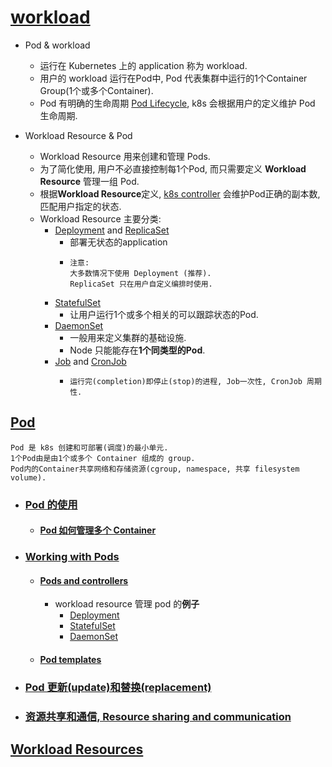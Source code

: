 # [workload](https://kubernetes.io/docs/concepts/workloads/)

- Pod & workload
    - 运行在 Kubernetes 上的 application 称为 workload.
    - 用户的 workload 运行在Pod中, Pod 代表集群中运行的1个Container Group(1个或多个Container).
    - Pod 有明确的生命周期 [Pod Lifecycle](https://kubernetes.io/docs/concepts/workloads/pods/pod-lifecycle/), k8s 会根据用户的定义维护
      Pod 生命周期.

- Workload Resource & Pod
    - Workload Resource 用来创建和管理 Pods.
    - 为了简化使用, 用户不必直接控制每1个Pod, 而只需要定义 **Workload Resource** 管理一组 Pod.
    - 根据**Workload Resource**定义, [k8s controller](https://kubernetes.io/docs/concepts/architecture/controller/)
      会维护Pod正确的副本数, 匹配用户指定的状态.
    - Workload Resource 主要分类:
        - [Deployment](https://kubernetes.io/docs/concepts/workloads/controllers/deployment/)
          and [ReplicaSet](https://kubernetes.io/docs/concepts/workloads/controllers/replicaset/)
            - 部署无状态的application
            - ```text
              注意:
              大多数情况下使用 Deployment (推荐).
              ReplicaSet 只在用户自定义编排时使用.
              ```
        - [StatefulSet](https://kubernetes.io/docs/concepts/workloads/controllers/statefulset/)
            - 让用户运行1个或多个相关的可以跟踪状态的Pod.
        - [DaemonSet](https://kubernetes.io/docs/concepts/workloads/controllers/daemonset/)
            - 一般用来定义集群的基础设施.
            - Node 只能能存在**1个同类型的Pod**.
        - [Job](https://kubernetes.io/docs/concepts/workloads/controllers/job/)
          and [CronJob](https://kubernetes.io/docs/concepts/workloads/controllers/cron-jobs/)
            - ```text
              运行完(completion)即停止(stop)的进程, Job一次性, CronJob 周期性.
              ```

## [Pod](https://kubernetes.io/docs/concepts/workloads/pods/)

```text
Pod 是 k8s 创建和可部署(调度)的最小单元.
1个Pod由是由1个或多个 Container 组成的 group.
Pod内的Container共享网络和存储资源(cgroup, namespace, 共享 filesystem volume).
```

- ### [Pod 的使用](https://kubernetes.io/docs/concepts/workloads/pods/#using-pods)
    - #### [Pod 如何管理多个 Container](https://kubernetes.io/docs/concepts/workloads/pods/#how-pods-manage-multiple-containers)

- ### [Working with Pods](https://kubernetes.io/docs/concepts/workloads/pods/#working-with-pods)
    - #### [Pods and controllers](https://kubernetes.io/docs/concepts/workloads/pods/#pods-and-controllers)
        - workload resource 管理 pod 的**例子**
            - [Deployment](https://kubernetes.io/docs/concepts/workloads/controllers/deployment/#creating-a-deployment)
            - [StatefulSet](https://kubernetes.io/docs/concepts/workloads/controllers/statefulset/#components)
            - [DaemonSet](https://kubernetes.io/docs/concepts/workloads/controllers/daemonset/#writing-a-daemonset-spec)

    - #### [Pod templates](https://kubernetes.io/docs/concepts/workloads/pods/#pod-templates)

- ### [Pod 更新(update)和替换(replacement)](https://kubernetes.io/docs/concepts/workloads/pods/#pod-update-and-replacement)

- ### [资源共享和通信, Resource sharing and communication](https://kubernetes.io/docs/concepts/workloads/pods/#resource-sharing-and-communication)

## [Workload Resources](https://kubernetes.io/docs/concepts/workloads/controllers/)